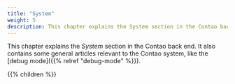 ```yaml
---
title: "System"
weight: 5
description: This chapter explains the System section in the Contao back end.
---
```



This chapter explains the _System_ section in the Contao back end. It also contains some general articles relevant to 
the Contao system, like the [debug mode]({{% relref "debug-mode" %}}).

{{% children %}}
